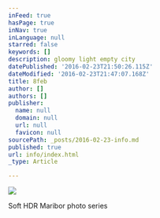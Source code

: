 ```yaml
---
inFeed: true
hasPage: true
inNav: true
inLanguage: null
starred: false
keywords: []
description: gloomy light empty city
datePublished: '2016-02-23T21:50:26.115Z'
dateModified: '2016-02-23T21:47:07.168Z'
title: 8feb
author: []
authors: []
publisher:
  name: null
  domain: null
  url: null
  favicon: null
sourcePath: _posts/2016-02-23-info.md
published: true
url: info/index.html
_type: Article

---
```

![](https://the-grid-user-content.s3-us-west-2.amazonaws.com/f00b6d28-3084-4080-8b8d-5a8fdccf41c5.jpg)

Soft HDR Maribor photo series